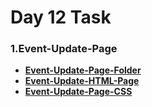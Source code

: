 # __**Day 12 Task**__

  ###  __1.Event-Update-Page__
  * __[Event-Update-Page-Folder](./Event-Update-page-Folder/)__
  * __[Event-Update-HTML-Page](./Event-Update-page-Folder/index.html)__
  * __[Event-Update-Page-CSS](./Event-Update-page-Folder/CSS/)__